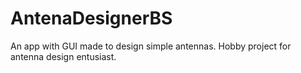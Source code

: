 # AntenaDesignerBS
An app with GUI made to design simple antennas. Hobby project for antenna design entusiast. 

